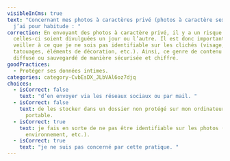 ```yaml
---
visibleInCms: true
text: "Concernant mes photos à caractères privé (photos à caractère sexuel),
  j’ai pour habitude : "
correction: En envoyant des photos à caractère privé, il y a un risque que
  celles-ci soient divulguées un jour ou l’autre. Il est donc important de
  veiller à ce que je ne sois pas identifiable sur les clichés (visage,
  tatouages, éléments de décoration, etc.). Ainsi, ce genre de contenu doit être
  diffusé ou sauvegardé de manière sécurisée et chiffré.
goodPractices:
  - Protéger ses données intimes.
categories: category-CvbEsDX_JLbVAl6oz7djq
choices:
  - isCorrect: false
    text: "d’en envoyer via les réseaux sociaux ou par mail. "
  - isCorrect: false
    text: de les stocker dans un dossier non protégé sur mon ordinateur ou mon
      portable.
  - isCorrect: true
    text: je fais en sorte de ne pas être identifiable sur les photos (visage,
      environnement, etc.).
  - isCorrect: true
    text: "je ne suis pas concerné par cette pratique. "
---
```

